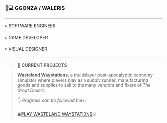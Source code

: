 ### :crystal_ball::computer: **GGONZA / WALERIS**

***


◽ SOFTWARE ENGINEER

◽ GAME DEVELOPER

◽ VISUAL DESIGNER

***

> :wrench: **CURRENT PROJECTS**<br>

> **Wasteland Waystations**, a multiplayer post-apocalyptic economy simulator
where players play as a supply runner; manufacturing goods and supplies
to sell to the many vendors and fixers of *The Great Desert*.
>
> :point_down: *Progress can be followed here*:
> 
> :fuelpump:[PLAY WASTELAND WAYSTATIONS](https://www.roblox.com/games/15648676996/ResourceGame)☠️
